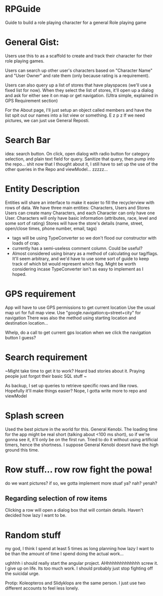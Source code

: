 # RPGuide
Guide to build a role playing character for a general Role playing game

# General Gist:
Users use this to as a scaffold to create and track their character for their role playing games. 

Users can search up other user's characters based on "Character Name" and "User Owner" and rate them (only because rating is a requirement).

Users can also query up a list of stores that have playspaces (we'll use a fixed list for now).  When they select the list of stores, it'll open up a dialog and ask for either see it on map or get navigation.  (Ultra simple, explained in GPS Requirement section)

For the About page, I'll just setup an object called members and have the list spit out our names into a list view or something. E z p z
If we need pictures, we can just use General Reposti.

# Search Bar
idea:
search button.  On click, open dialog with radio button for category selection, and plain text field for query.  Sanitize that query, then pump into the repo... shit now that I thought about it, I still have to set up the use of the other queries in the Repo and viewModel... zzzzz...  

# Entity Description
Entities will share an interface to make it easier to fill the recyclerview with rows of data.
We have three main entities: Characters, Users and Stores
Users can create many Characters, and each Character can only have one User.
Characters will only have basic information (attributes, race, level and some sort of rating)
Stores will have the store's details (name, street, open/close times, phone number, email, tags)
 - tags will be using TypeConverter so we don't flood our constructor with loads of crap.
 - currently has a semi-useless comment column.  Could be useful?
 - Almost considered using binary as a method of calculating our tag/flags.  It'll seem arbitrary, and we'd have to use some sort of guide to keep track of which bit would represent which flag.  Might be worth considering incase TypeConverter isn't as easy to implement as I hoped.

# GPS requirement
App will have to use GPS permissions to get current location
Use the usual map uri for full map view.
Use "google.navigation:q=street+city" for navigation
There was also the method using starting location and destination location...

Whelp, do a call to get current gps location when we click the navigation button I guess?

# Search requirement
~Might take time to get it to work?  Heard bad stories about it. Praying people just forgot their basic SQL stuff ~

As backup, I set up queries to retrieve specific rows and like rows.  Hopefully it'll make things easier?  Nope, I gotta write more to repo and viewModel

# Splash screen
Used the best picture in the world for this.  General Kenobi.
The loading time for the app might be real short (talking about <100 ms short), so if we're gonna see it, it'll only be on the first run.
Tried to do it without using artificial timers, hence the shortness.  I suppose General Kenobi doesnt have the high ground this time.

# Row stuff... row row fight the powa!
do we want pictures? if so, we gotta implement more stuaf  ya? nah? yenah?

## Regarding selection of row items
Clicking a row will open a dialog box that will contain details.
Haven't decided how lazy I want to be.


# Random stuff

my god, I think I spend at least 5 times as long planning how lazy I want to be than the amount of time I spend doing the actual work... 

ughhhh i should really start the angular project.  AHhhhhhhhhhhhhh screw it.  I give up on life.  Its too much work.  I should probably just stop fighting off the suicidal urge.

Protip: Koleopteros and Slidyklops are the same person.  I just use two different accounts to feel less lonely.
